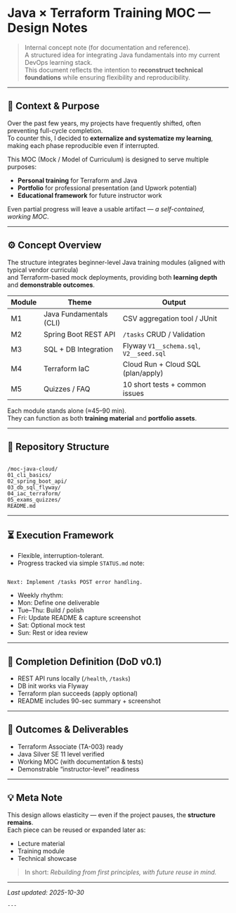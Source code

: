 # Java × Terraform Training MOC — Design Notes

> Internal concept note (for documentation and reference).  
> A structured idea for integrating Java fundamentals into my current DevOps learning stack.  
> This document reflects the intention to **reconstruct technical foundations** while ensuring flexibility and reproducibility.

---

## 🧭 Context & Purpose
Over the past few years, my projects have frequently shifted, often preventing full-cycle completion.  
To counter this, I decided to **externalize and systematize my learning**, making each phase reproducible even if interrupted.  

This MOC (Mock / Model of Curriculum) is designed to serve multiple purposes:
- **Personal training** for Terraform and Java
- **Portfolio** for professional presentation (and Upwork potential)
- **Educational framework** for future instructor work

Even partial progress will leave a usable artifact — *a self-contained, working MOC*.

---

## ⚙️ Concept Overview
The structure integrates beginner-level Java training modules (aligned with typical vendor curricula)  
and Terraform-based mock deployments, providing both **learning depth** and **demonstrable outcomes**.

| Module | Theme | Output |
|---------|-------|---------|
| M1 | Java Fundamentals (CLI) | CSV aggregation tool / JUnit |
| M2 | Spring Boot REST API | `/tasks` CRUD / Validation |
| M3 | SQL + DB Integration | Flyway `V1__schema.sql`, `V2__seed.sql` |
| M4 | Terraform IaC | Cloud Run + Cloud SQL (plan/apply) |
| M5 | Quizzes / FAQ | 10 short tests + common issues |

Each module stands alone (≈45–90 min).  
They can function as both **training material** and **portfolio assets**.

---

## 🧱 Repository Structure
```

/moc-java-cloud/
01_cli_basics/
02_spring_boot_api/
03_db_sql_flyway/
04_iac_terraform/
05_exams_quizzes/
README.md

```

---

## ⏳ Execution Framework
- Flexible, interruption-tolerant.
- Progress tracked via simple `STATUS.md` note:
```

Next: Implement /tasks POST error handling.

```
- Weekly rhythm:
- Mon: Define one deliverable
- Tue–Thu: Build / polish
- Fri: Update README & capture screenshot
- Sat: Optional mock test
- Sun: Rest or idea review

---

## 🎯 Completion Definition (DoD v0.1)
- REST API runs locally (`/health`, `/tasks`)
- DB init works via Flyway
- Terraform plan succeeds (apply optional)
- README includes 90-sec summary + screenshot

---

## 🧩 Outcomes & Deliverables
- Terraform Associate (TA-003) ready  
- Java Silver SE 11 level verified  
- Working MOC (with documentation & tests)  
- Demonstrable “instructor-level” readiness

---

## 💡 Meta Note
This design allows elasticity — even if the project pauses, the **structure remains**.  
Each piece can be reused or expanded later as:
- Lecture material  
- Training module  
- Technical showcase

> In short: *Rebuilding from first principles, with future reuse in mind.*

---

_Last updated: 2025-10-30_
```
---